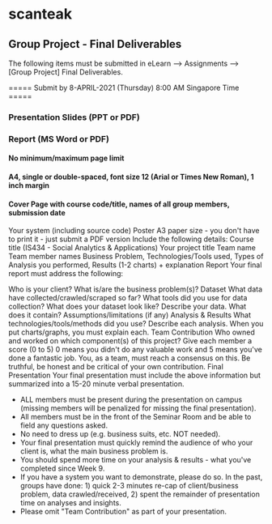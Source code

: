 # scanteak

## Group Project - Final Deliverables

The following items must be submitted in eLearn --> Assignments --> [Group Project] Final Deliverables.

===== Submit by 8-APRIL-2021 (Thursday) 8:00 AM Singapore Time =====

### Presentation Slides (PPT or PDF)

### Report (MS Word or PDF)
#### No minimum/maximum page limit
#### A4, single or double-spaced, font size 12 (Arial or Times New Roman), 1 inch margin
#### Cover Page with course code/title, names of all group members, submission date
Your system (including source code)
Poster
A3 paper size - you don't have to print it - just submit a PDF version
Include the following details:
Course title (IS434 - Social Analytics & Applications)
Your project title
Team name
Team member names
Business Problem, Technologies/Tools used, Types of Analysis you performed, Results (1-2 charts) + explanation
Report
Your final report must address the following:

Who is your client?
What is/are the business problem(s)?
Dataset
What data have collected/crawled/scraped so far?
What tools did you use for data collection?
What does your dataset look like?
Describe your data. What does it contain?
Assumptions/limitations (if any)
Analysis & Results
What technologies/tools/methods did you use?
Describe each analysis. When you put charts/graphs, you must explain each.
Team Contribution
Who owned and worked on which component(s) of this project?
Give each member a score (0 to 5)
0 means you didn't do any valuable work and 5 means you've done a fantastic job.
You, as a team, must reach a consensus on this.
Be truthful, be honest and be critical of your own contribution.
Final Presentation
Your final presentation must include the above information but summarized into a 15-20 minute verbal presentation.
- ALL members must be present during the presentation on campus (missing members will be penalized for missing the final presentation).
- All members must be in the front of the Seminar Room and be able to field any questions asked.
- No need to dress up (e.g. business suits, etc. NOT needed).
- Your final presentation must quickly remind the audience of who your client is, what the main business problem is.
- You should spend more time on your analysis & results - what you've completed since Week 9.
- If you have a system you want to demonstrate, please do so. In the past, groups have done: 1) quick 2-3 minutes re-cap of client/business problem, data crawled/received, 2) spent the remainder of presentation time on analyses and insights.
- Please omit "Team Contribution" as part of your presentation.
